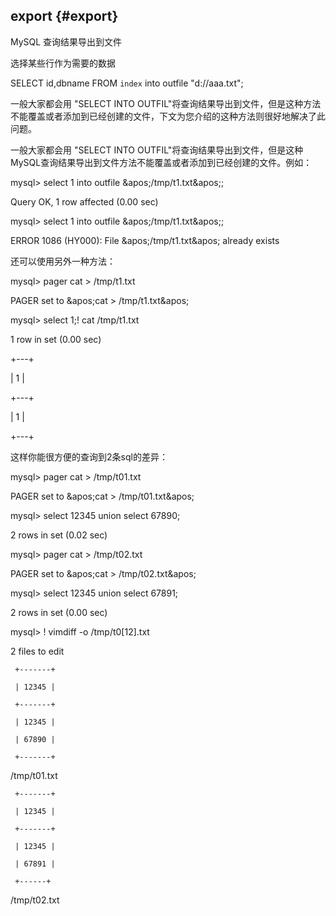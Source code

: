 ## export {#export}

MySQL 查询结果导出到文件

选择某些行作为需要的数据

SELECT id,dbname FROM `index` into outfile &quot;d://aaa.txt&quot;;

一般大家都会用 &quot;SELECT INTO OUTFIL&quot;将查询结果导出到文件，但是这种方法不能覆盖或者添加到已经创建的文件，下文为您介绍的这种方法则很好地解决了此问题。

一般大家都会用 &quot;SELECT INTO OUTFIL&quot;将查询结果导出到文件，但是这种MySQL查询结果导出到文件方法不能覆盖或者添加到已经创建的文件。例如：

   mysql&gt; select 1 into outfile &amp;apos;/tmp/t1.txt&amp;apos;;  

   Query OK, 1 row affected (0.00 sec)  

   mysql&gt; select 1 into outfile &amp;apos;/tmp/t1.txt&amp;apos;;  

   ERROR 1086 (HY000): File &amp;apos;/tmp/t1.txt&amp;apos; already exists  

还可以使用另外一种方法：

   mysql&gt; pager cat &gt; /tmp/t1.txt  

   PAGER set to &amp;apos;cat &gt; /tmp/t1.txt&amp;apos;  

   mysql&gt; select 1;\! cat /tmp/t1.txt  

   1 row in set (0.00 sec)  

   +---+  

   | 1 |  

   +---+  

   | 1 |  

   +---+  

这样你能很方便的查询到2条sql的差异：

   mysql&gt; pager cat &gt; /tmp/t01.txt  

   PAGER set to &amp;apos;cat &gt; /tmp/t01.txt&amp;apos;  

   mysql&gt; select 12345 union select 67890;  

   2 rows in set (0.02 sec)  

   mysql&gt; pager cat &gt; /tmp/t02.txt  

   PAGER set to &amp;apos;cat &gt; /tmp/t02.txt&amp;apos;  

   mysql&gt; select 12345 union select 67891;  

   2 rows in set (0.00 sec)  

   mysql&gt; \! vimdiff -o  /tmp/t0[12].txt  

   2 files to edit  

     +-------+  

     | 12345 |  

     +-------+  

     | 12345 |  

     | 67890 |                                                                                                                  

     +-------+                                                                                                                

   /tmp/t01.txt  

     +-------+  

     | 12345 |  

     +-------+  

     | 12345 |  

     | 67891 |                                                                                                                  

     +------+                                                                                                          

   /tmp/t02.txt